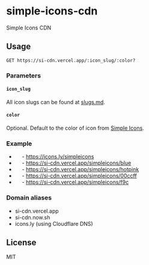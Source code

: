 # simple-icons-cdn

Simple Icons CDN

## Usage

```
GET https://si-cdn.vercel.app/:icon_slug/:color?
```

### Parameters

#### `icon_slug`

All icon slugs can be found at [slugs.md](https://github.com/simple-icons/simple-icons/blob/master/slugs.md).

#### `color`

Optional. Default to the color of icon from [Simple Icons](https://simpleicons.org).

### Example

- <picture><source media="(prefers-color-scheme: dark)" srcset="https://si-cdn.vercel.app/simpleicons/eee"><source media="(prefers-color-scheme: light)" srcset="https://si-cdn.vercel.app/simpleicons"><img height="14" src="https://si-cdn.vercel.app/simpleicons"/></picture> - https://icons.ly/simpleicons
- <img height="14" src="https://si-cdn.vercel.app/simpleicons/blue"/> - https://si-cdn.vercel.app/simpleicons/blue
- <img height="14" src="https://si-cdn.vercel.app/simpleicons/hotpink"/> - https://si-cdn.vercel.app/simpleicons/hotpink
- <img height="14" src="https://si-cdn.vercel.app/simpleicons/00ccff"/> - https://si-cdn.vercel.app/simpleicons/00ccff
- <img height="14" src="https://si-cdn.vercel.app/simpleicons/f9c"/> - https://si-cdn.vercel.app/simpleicons/f9c

### Domain aliases

- si-cdn.vercel.app
- si-cdn.now.sh
- icons.ly (using Cloudflare DNS)

## License

MIT
